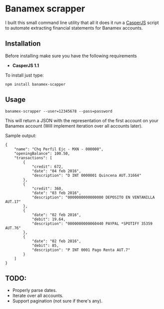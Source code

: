 Banamex scrapper
===========

I built this small command line utility that all it does it run a
[CasperJS](http://casperjs.org) script to automate extracting financial
statements for Banamex accounts.

## Installation

Before installing make sure you have the following requirements

  * **CasperJS 1.1**

To install just type:

```
npm install banamex-scapper
```

## Usage

```
banamex-scrapper --user=12345678 --pass=password
```

This will return a JSON with the representation of the first account on your
Banamex account (Will implement iteration over all accounts later).

Sample output:
```
{
    "name": "Chq Perfil Ejc - MXN - 000000",
    "openingBalance": 100.50,
    "transactions": [
        {
            "credit": 672,
            "date": "04 feb 2016",
            "description": "D INT 0000001 Quincena AUT.31664"
        },
        {
            "credit": 360,
            "date": "03 feb 2016",
            "description": "0000000000000000 DEPOSITO EN VENTANILLA AUT.17"
        },
        {
            "date": "02 feb 2016",
            "debit": 19.64,
            "description": "0000000000060440 PAYPAL *SPOTIFY 35359 AUT.76"
        },
        {
            "date": "02 feb 2016",
            "debit": 85,
            "description": "P INT 0001 Pago Renta AUT.7"
        }
    ]
}
```

## TODO:
  * Properly parse dates.
  * Iterate over all accounts.
  * Support pagination (not sure if there's any).
